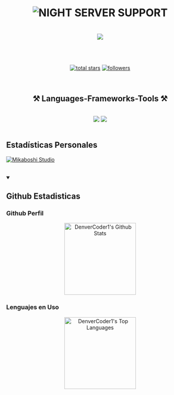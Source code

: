 <h1 align="center">
  <img src="https://i.pinimg.com/originals/8f/09/ad/8f09adfc354005994d2ed39d83e46600.gif" alt="NIGHT SERVER SUPPORT"/>
</h1>

<h1 align="center">
    <img src="https://readme-typing-svg.herokuapp.com/?font=Righteous&size=35&center=true&vCenter=true&width=500&height=70&duration=4000&lines=Hola+Amigos!+👋;+Yo+Soy+Hiroshi!+" />
</h1>

<br/>
<br/>

<p align="center">
  <a href="https://github.com/MikaboshiDev?tab=repositories&sort=stargazers">
    <img alt="total stars" title="Total stars on GitHub" src="https://custom-icon-badges.demolab.com/github/stars/MikaboshiDev?color=55960c&style=for-the-badge&labelColor=488207&logo=star"/></a>
  <a href="https://github.com/MikaboshiDev?tab=followers">
    <img alt="followers" title="Follow me on Github" src="https://custom-icon-badges.demolab.com/github/followers/MikaboshiDev?color=236ad3&labelColor=1155ba&style=for-the-badge&logo=person-add&label=Follow&logoColor=white"/></a>
</p>

<br/>

<h2 align="center">⚒️ Languages-Frameworks-Tools ⚒️</h2>

<br/>

<div align="center">
    <img src="https://skillicons.dev/icons?i=bootstrap,html,css,vscode,github,git" />
    <img src="https://skillicons.dev/icons?i=nodejs,python,javascript,typescript,express,firebase,mongodb,c" /><br>
</div>

<br/>

<p align="center">
  <h2>Estadísticas Personales</h2>
  <a href="https://discord.gg/pgDje8S3Ed"><img alt="Mikaboshi Studio" src="https://github-readme-activity-graph.vercel.app/graph/?username=Hiroshi025&bg_color=1F222E&color=F8D866&line=F85D7F&point=FFFFFF&hide_border=true" /></a>
  <p align="center">
  </p>
</p>

<br />

<details open>
  <summary><h2>Github Estadisticas</h2></summary>

<h3>Github Perfil</h3>
<p align="center">
<a href="https://github.com/anuraghazra/github-readme-stats"><img alt="DenverCoder1's Github Stats" src="https://denvercoder1-github-readme-stats.vercel.app/api/?username=Hiroshi025&show_icons=true&include_all_commits=true&count_private=true&theme=react&hide_border=true&bg_color=1F222E&title_color=F85D7F&icon_color=F8D866" height="192px"/></a>
<h3>Lenguajes en Uso</h3>
<p align="center"><a href="https://github.com/anuraghazra/github-readme-stats"><img alt="DenverCoder1's Top Languages" src="https://denvercoder1-github-readme-stats.vercel.app/api/top-langs/?username=Hiroshi025&langs_count=8&layout=compact&theme=react&hide_border=true&bg_color=1F222E&title_color=F85D7F&icon_color=F8D866&hide=Jupyter%20Notebook,Roff" height="192px"/></a></p>
</p>
<br/>
</details>
